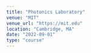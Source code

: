 ```yaml
---
title: "Photonics Laboratory"
venue: "MIT"
venue_url: "https://mit.edu"
location: "Cambridge, MA"
date: "2022-09-01"
type: "course"
---
```

